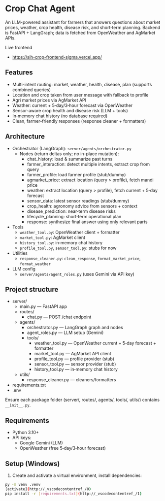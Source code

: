 # Crop Chat Agent

An LLM-powered assistant for farmers that answers questions about market prices, weather, crop health, disease risk, and short‑term planning. Backend is FastAPI + LangGraph; data is fetched from OpenWeather and AgMarket APIs.

Live frontend
- https://sih-crop-frontend-sigma.vercel.app/

## Features
- Multi-intent routing: market, weather, health, disease, plan (supports combined queries)
- Location and crop taken from user message with fallback to profile
- Agri market prices via AgMarket API
- Weather: current + 5‑day/3‑hour forecast via OpenWeather
- Sensor-aware crop health and disease risk (LLM + tools)
- In‑memory chat history (no database required)
- Clean, farmer-friendly responses (response cleaner + formatters)

## Architecture
- Orchestrator (LangGraph): `server/agents/orchestrator.py`
  - Nodes (return deltas only; no in-place mutation):
    - chat_history: load & summarize past turns
    - farmer_interaction: detect multiple intents, extract crop from query
    - farmer_profile: load farmer profile (stub/dummy)
    - agmarket_price: extract location (query > profile), fetch mandi price
    - weather: extract location (query > profile), fetch current + 5‑day forecast
    - sensor_data: latest sensor readings (stub/dummy)
    - crop_health: agronomy advice from sensors + context
    - disease_prediction: near‑term disease risks
    - lifecycle_planning: short‑term operational plan
    - response: synthesize final answer using only relevant parts
- Tools
  - `weather_tool.py`: OpenWeather client + formatter
  - `market_tool.py`: AgMarket client
  - `history_tool.py`: in‑memory chat history
  - `profile_tool.py`, `sensor_tool.py`: stubs for now
- Utilities
  - `response_cleaner.py`: `clean_response`, `format_market_price`, `format_weather`
- LLM config
  - `server/agents/agent_roles.py` (uses Gemini via API key)

## Project structure
- server/
  - main.py — FastAPI app
  - routes/
    - chat.py — POST /chat endpoint
  - agents/
    - orchestrator.py — LangGraph graph and nodes
    - agent_roles.py — LLM setup (Gemini)
    - tools/
      - weather_tool.py — OpenWeather current + 5‑day forecast + formatter
      - market_tool.py — AgMarket API client
      - profile_tool.py — profile provider (stub)
      - sensor_tool.py — sensor provider (stub)
      - history_tool.py — in‑memory chat history
  - utils/
    - response_cleaner.py — cleaners/formatters
- requirements.txt
- .env

Ensure each package folder (server/, routes/, agents/, tools/, utils/) contains `__init__.py`.

## Requirements
- Python 3.10+
- API keys:
  - Google Gemini (LLM)
  - OpenWeather (free 5‑day/3‑hour forecast)



## Setup (Windows)
1) Create and activate a virtual environment, install dependencies:
````bash
py -m venv .venv
[activate](http://_vscodecontentref_/0)
pip install -r [requirements.txt](http://_vscodecontentref_/1)

